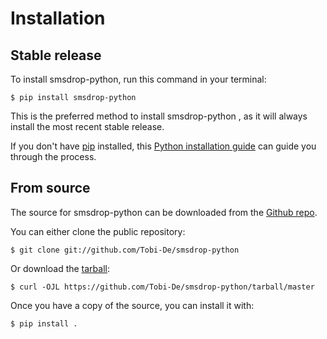 # Installation

## Stable release

To install smsdrop-python, run this command in your
terminal:

``` console
$ pip install smsdrop-python
```

This is the preferred method to install smsdrop-python 
, as it will always install the most recent stable release.

If you don't have [pip][] installed, this [Python installation guide][]
can guide you through the process.

## From source

The source for smsdrop-python can be downloaded from
the [Github repo][].

You can either clone the public repository:

``` console
$ git clone git://github.com/Tobi-De/smsdrop-python
```

Or download the [tarball][]:

``` console
$ curl -OJL https://github.com/Tobi-De/smsdrop-python/tarball/master
```

Once you have a copy of the source, you can install it with:

``` console
$ pip install .
```

  [pip]: https://pip.pypa.io
  [Python installation guide]: http://docs.python-guide.org/en/latest/starting/installation/
  [Github repo]: https://github.com/Tobi-De/smsdrop-python
  [tarball]: https://github.com/Tobi-De/smsdrop-python/tarball/master

